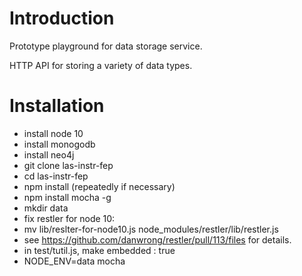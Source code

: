 Introduction
============
Prototype playground for data storage service.

HTTP API for storing a variety of data types.

Installation
============

* install node 10
* install monogodb
* install neo4j
* git clone las-instr-fep
* cd las-instr-fep
* npm install (repeatedly if necessary)
* npm install mocha -g
* mkdir data
* fix restler for node 10:
*  mv lib/reslter-for-node10.js node_modules/restler/lib/restler.js
*   see https://github.com/danwrong/restler/pull/113/files for details.
* in test/tutil.js, make embedded : true
* NODE_ENV=data mocha


